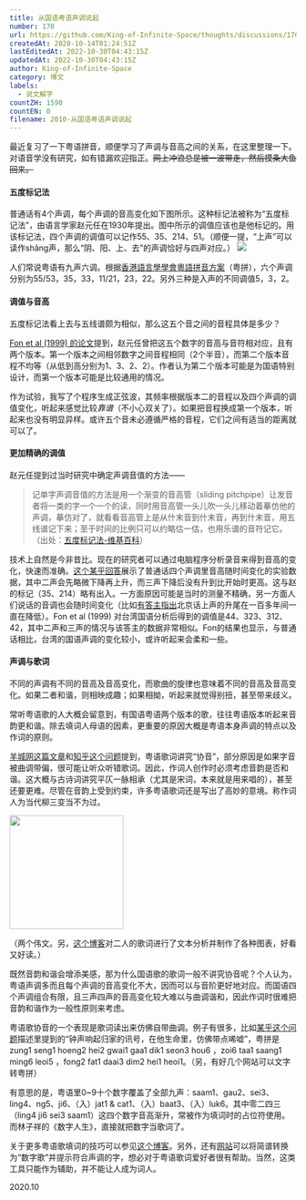 ```yaml
---
title: 从国语粤语声调说起
number: 170
url: https://github.com/King-of-Infinite-Space/thoughts/discussions/170
createdAt: 2020-10-14T01:24:51Z
lastEditedAt: 2022-10-30T04:43:15Z
updatedAt: 2022-10-30T04:43:15Z
author: King-of-Infinite-Space
category: 博文
labels:
  - 说文解字
countZH: 1590
countEN: 0
filename: 2010-从国语粤语声调说起
---
```


最近复习了一下粤语拼音，顺便学习了声调与音高之间的关系，在这里整理一下。对语音学没有研究，如有错漏欢迎指正。~~网上冲浪总是被一波带走，然后摸条大鱼回来。~~

#### 五度标记法

普通话有4个声调，每个声调的音高变化如下图所示。这种标记法被称为“五度标记法”，由语言学家赵元任在1930年提出。图中所示的调值应该也是他标记的。用该标记法，四个声调的调值可以记作55、35、214、51。（顺便一提，“上声”可以读作shǎng声，那么“阴、阳、上、去”的声调恰好与四声对应。）
![](https://upload.wikimedia.org/wikipedia/commons/thumb/9/96/Pinyin_Tone_Chart-zh-hans.svg/149px-Pinyin_Tone_Chart-zh-hans.svg.png)

人们常说粤语有九声六调。根据[香港語言學學會粵語拼音方案](https://zh.wikipedia.org/wiki/%E9%A6%99%E6%B8%AF%E8%AA%9E%E8%A8%80%E5%AD%B8%E5%AD%B8%E6%9C%83%E7%B2%B5%E8%AA%9E%E6%8B%BC%E9%9F%B3%E6%96%B9%E6%A1%88#%E8%81%B2%E8%AA%BF)（粤拼），六个声调分别为55/53，35，33，11/21，23，22。另外三种是入声的不同调值5，3，2。

#### 调值与音高

五度标记法看上去与五线谱颇为相似，那么这五个音之间的音程具体是多少？

[Fon et al (1999) 的论文](https://www.jstor.org/stable/23756742)提到，赵元任曾把这五个数字的音高与音符相对应，且有两个版本。第一个版本之间相邻数字之间音程相同（2个半音），而第二个版本音程不均等（从低到高分别为1、3、2、2）。作者认为第二个版本可能是为国语特别设计，而第一个版本可能是比较通用的情况。

作为试验，我写了个程序生成正弦波，其频率根据版本二的音程以及四个声调的调值变化，听起来感觉比较*靠谱*（不小心双关了）。如果把音程换成第一个版本，听起来也没有明显异样。或许五个音未必遵循严格的音程，它们之间有适当的距离就可以了。

#### 更加精确的调值

赵元任提到过当时研究中确定声调音值的方法——
> 记单字声调音值的方法是用一个渐变的音高管（sliding pitchpipe）让发音者将一类的字一个一个的读，同时用音高管一头儿吹一头儿移动着摹仿他的声调，摹仿对了，就看看音高管上是从什末音到什末音，再到什末音，用五线谱记下来；至于时间的比例只可以约略估一估，也用乐谱的音符记它。（出处：[五度标记法-维基百科](https://zh.wikipedia.org/wiki/%E4%BA%94%E5%BA%A6%E6%A0%87%E8%AE%B0%E6%B3%95#%E5%86%85%E5%AE%B9)）

技术上自然是今非昔比。现在的研究者可以通过电脑程序分析录音来得到音高的变化，快速而准确。[这个某乎回答](https://www.zhihu.com/question/274782966/answer/376592044)展示了普通话四个声调里音高随时间变化的实验数据，其中二声会先略微下降再上升，而三声下降后没有升到比开始时更高。这与赵的标记（35、214）略有出入。一方面原因可能是当时的测量不精确，另一方面人们说话的音调也会随时间变化（比如[有答主指出](
https://www.zhihu.com/question/274782966/answer/1275009285)北京话上声的升尾在一百多年间一直在降低）。Fon et al (1999) 对台湾国语分析后得到的调值是44、323、312、42，其中二声和三声的情况与该答主的数据非常相似。Fon的结果也显示，与普通话相比，台湾的国语声调的变化较小，或许听起来会柔和一些。

#### 声调与歌词

不同的声调有不同的音高及音高变化，而歌曲的旋律也意味着不同的音高及音高变化。如果二者和谐，则相映成趣；如果相拗，听起来就觉得别扭，甚至带来歧义。

常听粤语歌的人大概会留意到，有国语粤语两个版本的歌，往往粤语版本听起来音韵更和谐。除去填词人母语的因素，更重要的原因大概是粤语本身声调的特点以及作词的原则。

[羊城网这篇文章](http://www.gznf.net/story/48258.html)和[知乎这个问题](https://www.zhihu.com/question/29660240)提到，粤语歌词讲究“协音”，部分原因是如果字音被曲调带偏，很可能让听众听错歌词。因此，作词人创作时必须考虑音韵是否和谐。这大概与古诗词讲究平仄一脉相承（尤其是宋词，本来就是用来唱的），甚至还要更难。尽管在音韵上受到约束，许多粤语歌词还是写出了高妙的意境。称作词人为当代柳三变当不为过。

<img src='https://user-images.githubusercontent.com/27502578/95814870-754fa800-0ce9-11eb-9e4a-9e7ae2e07c75.png' width=200>

（两个伟文。另，[这个博客](https://olivialan.github.io/lyrics/index.html)对二人的歌词进行了文本分析并制作了各种图表，好看又好读。）

既然音韵和谐会增添美感，那为什么国语歌的歌词一般不讲究协音呢？个人认为，粤语声调多而且每个声调的音高变化不大，因而可以与音阶更好地对应。而国语四个声调组合有限，且三声四声的音高变化较大难以与曲调谐和，因此作词时很难把音韵和谐作为一般性原则来考虑。

粤语歌协音的一个表现是歌词读出来仿佛自带曲调。例子有很多，比如[某乎这个问题](https://www.zhihu.com/question/422785633)描述里提到的“钟声响起归家的讯号，在他生命里，仿佛带点唏嘘”，粤拼是zung1 seng1 hoeng2 hei2 gwai1 gaa1 dik1 seon3 hou6 ，zoi6 taa1 saang1 ming6 leoi5 ，fong2 fat1 daai3 dim2 hei1 heoi1。（另，有好几个网站可以文字转粤拼）

有意思的是，粤语里0~9十个数字覆盖了全部九声：saam1、gau2、sei3、ling4、ng5、ji6、（入）jat1 & cat1、（入）baat3、（入）luk6。其中零二四三（ling4 ji6 sei3 saam1）这四个数字音高渐升，常被作为填词时的占位符使用。而林子祥的《数字人生》，直接就把数字当歌词了。

关于更多粤语歌填词的技巧可以参见[这个博客](https://aamusictravel.com/2017/07/14/%E5%A1%AB%E8%A9%9E%E6%8A%80%E5%B7%A7-%E6%B7%BA%E8%AB%870243-%E4%B8%8A/)。另外，还有[网站](http://lyrics.mrpinyin.net/Sindex.htm)可以将简谱转换为“数字歌”并提示符合声调的字，想必对于粤语歌词爱好者很有帮助。当然，这类工具只能作为辅助，并不能让人成为词人。

2020.10
<img src='https://count.lnfinite.space/post/21.svg?plus=1' width='0' height='0' />